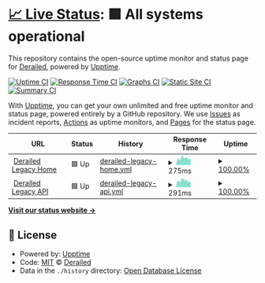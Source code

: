 # [📈 Live Status](https://deckerci.github.io/status-ci): <!--live status--> **🟩 All systems operational**

This repository contains the open-source uptime monitor and status page for [Derailed](https://derailedapp.com), powered by [Upptime](https://github.com/upptime/upptime).

[![Uptime CI](https://github.com/derailedci/status/workflows/Uptime%20CI/badge.svg)](https://github.com/derailedci/status/actions?query=workflow%3A%22Uptime+CI%22)
[![Response Time CI](https://github.com/derailedci/status/workflows/Response%20Time%20CI/badge.svg)](https://github.com/derailedci/status/actions?query=workflow%3A%22Response+Time+CI%22)
[![Graphs CI](https://github.com/derailedci/status/workflows/Graphs%20CI/badge.svg)](https://github.com/derailedci/status/actions?query=workflow%3A%22Graphs+CI%22)
[![Static Site CI](https://github.com/derailedci/status/workflows/Static%20Site%20CI/badge.svg)](https://github.com/derailedci/status/actions?query=workflow%3A%22Static+Site+CI%22)
[![Summary CI](https://github.com/derailedci/status/workflows/Summary%20CI/badge.svg)](https://github.com/derailedci/status/actions?query=workflow%3A%22Summary+CI%22)

With [Upptime](https://upptime.js.org), you can get your own unlimited and free uptime monitor and status page, powered entirely by a GitHub repository. We use [Issues](https://github.com/deckerci/status-ci/issues) as incident reports, [Actions](https://github.com/deckerci/status-ci/actions) as uptime monitors, and [Pages](https://derailedci.github.io/status) for the status page.

<!--start: status pages-->
<!-- This summary is generated by Upptime (https://github.com/upptime/upptime) -->
<!-- Do not edit this manually, your changes will be overwritten -->
<!-- prettier-ignore -->
| URL | Status | History | Response Time | Uptime |
| --- | ------ | ------- | ------------- | ------ |
| <img alt="" src="https://favicons.githubusercontent.com/derailed.one" height="13"> [Derailed Legacy Home](https://derailed.one) | 🟩 Up | [derailed-legacy-home.yml](https://github.com/derailedci/status/commits/HEAD/history/derailed-legacy-home.yml) | <details><summary><img alt="Response time graph" src="./graphs/derailed-legacy-home/response-time-week.png" height="20"> 275ms</summary><br><a href="https://itchci.github.io/status/history/derailed-legacy-home"><img alt="Response time 290" src="https://img.shields.io/endpoint?url=https%3A%2F%2Fraw.githubusercontent.com%2Fderailedci%2Fstatus%2FHEAD%2Fapi%2Fderailed-legacy-home%2Fresponse-time.json"></a><br><a href="https://itchci.github.io/status/history/derailed-legacy-home"><img alt="24-hour response time 282" src="https://img.shields.io/endpoint?url=https%3A%2F%2Fraw.githubusercontent.com%2Fderailedci%2Fstatus%2FHEAD%2Fapi%2Fderailed-legacy-home%2Fresponse-time-day.json"></a><br><a href="https://itchci.github.io/status/history/derailed-legacy-home"><img alt="7-day response time 275" src="https://img.shields.io/endpoint?url=https%3A%2F%2Fraw.githubusercontent.com%2Fderailedci%2Fstatus%2FHEAD%2Fapi%2Fderailed-legacy-home%2Fresponse-time-week.json"></a><br><a href="https://itchci.github.io/status/history/derailed-legacy-home"><img alt="30-day response time 290" src="https://img.shields.io/endpoint?url=https%3A%2F%2Fraw.githubusercontent.com%2Fderailedci%2Fstatus%2FHEAD%2Fapi%2Fderailed-legacy-home%2Fresponse-time-month.json"></a><br><a href="https://itchci.github.io/status/history/derailed-legacy-home"><img alt="1-year response time 290" src="https://img.shields.io/endpoint?url=https%3A%2F%2Fraw.githubusercontent.com%2Fderailedci%2Fstatus%2FHEAD%2Fapi%2Fderailed-legacy-home%2Fresponse-time-year.json"></a></details> | <details><summary><a href="https://itchci.github.io/status/history/derailed-legacy-home">100.00%</a></summary><a href="https://itchci.github.io/status/history/derailed-legacy-home"><img alt="All-time uptime 100.00%" src="https://img.shields.io/endpoint?url=https%3A%2F%2Fraw.githubusercontent.com%2Fderailedci%2Fstatus%2FHEAD%2Fapi%2Fderailed-legacy-home%2Fuptime.json"></a><br><a href="https://itchci.github.io/status/history/derailed-legacy-home"><img alt="24-hour uptime 100.00%" src="https://img.shields.io/endpoint?url=https%3A%2F%2Fraw.githubusercontent.com%2Fderailedci%2Fstatus%2FHEAD%2Fapi%2Fderailed-legacy-home%2Fuptime-day.json"></a><br><a href="https://itchci.github.io/status/history/derailed-legacy-home"><img alt="7-day uptime 100.00%" src="https://img.shields.io/endpoint?url=https%3A%2F%2Fraw.githubusercontent.com%2Fderailedci%2Fstatus%2FHEAD%2Fapi%2Fderailed-legacy-home%2Fuptime-week.json"></a><br><a href="https://itchci.github.io/status/history/derailed-legacy-home"><img alt="30-day uptime 100.00%" src="https://img.shields.io/endpoint?url=https%3A%2F%2Fraw.githubusercontent.com%2Fderailedci%2Fstatus%2FHEAD%2Fapi%2Fderailed-legacy-home%2Fuptime-month.json"></a><br><a href="https://itchci.github.io/status/history/derailed-legacy-home"><img alt="1-year uptime 100.00%" src="https://img.shields.io/endpoint?url=https%3A%2F%2Fraw.githubusercontent.com%2Fderailedci%2Fstatus%2FHEAD%2Fapi%2Fderailed-legacy-home%2Fuptime-year.json"></a></details>
| <img alt="" src="https://favicons.githubusercontent.com/derailed.one" height="13"> [Derailed Legacy API](https://derailed.one/api) | 🟩 Up | [derailed-legacy-api.yml](https://github.com/derailedci/status/commits/HEAD/history/derailed-legacy-api.yml) | <details><summary><img alt="Response time graph" src="./graphs/derailed-legacy-api/response-time-week.png" height="20"> 291ms</summary><br><a href="https://itchci.github.io/status/history/derailed-legacy-api"><img alt="Response time 299" src="https://img.shields.io/endpoint?url=https%3A%2F%2Fraw.githubusercontent.com%2Fderailedci%2Fstatus%2FHEAD%2Fapi%2Fderailed-legacy-api%2Fresponse-time.json"></a><br><a href="https://itchci.github.io/status/history/derailed-legacy-api"><img alt="24-hour response time 283" src="https://img.shields.io/endpoint?url=https%3A%2F%2Fraw.githubusercontent.com%2Fderailedci%2Fstatus%2FHEAD%2Fapi%2Fderailed-legacy-api%2Fresponse-time-day.json"></a><br><a href="https://itchci.github.io/status/history/derailed-legacy-api"><img alt="7-day response time 291" src="https://img.shields.io/endpoint?url=https%3A%2F%2Fraw.githubusercontent.com%2Fderailedci%2Fstatus%2FHEAD%2Fapi%2Fderailed-legacy-api%2Fresponse-time-week.json"></a><br><a href="https://itchci.github.io/status/history/derailed-legacy-api"><img alt="30-day response time 299" src="https://img.shields.io/endpoint?url=https%3A%2F%2Fraw.githubusercontent.com%2Fderailedci%2Fstatus%2FHEAD%2Fapi%2Fderailed-legacy-api%2Fresponse-time-month.json"></a><br><a href="https://itchci.github.io/status/history/derailed-legacy-api"><img alt="1-year response time 299" src="https://img.shields.io/endpoint?url=https%3A%2F%2Fraw.githubusercontent.com%2Fderailedci%2Fstatus%2FHEAD%2Fapi%2Fderailed-legacy-api%2Fresponse-time-year.json"></a></details> | <details><summary><a href="https://itchci.github.io/status/history/derailed-legacy-api">100.00%</a></summary><a href="https://itchci.github.io/status/history/derailed-legacy-api"><img alt="All-time uptime 100.00%" src="https://img.shields.io/endpoint?url=https%3A%2F%2Fraw.githubusercontent.com%2Fderailedci%2Fstatus%2FHEAD%2Fapi%2Fderailed-legacy-api%2Fuptime.json"></a><br><a href="https://itchci.github.io/status/history/derailed-legacy-api"><img alt="24-hour uptime 100.00%" src="https://img.shields.io/endpoint?url=https%3A%2F%2Fraw.githubusercontent.com%2Fderailedci%2Fstatus%2FHEAD%2Fapi%2Fderailed-legacy-api%2Fuptime-day.json"></a><br><a href="https://itchci.github.io/status/history/derailed-legacy-api"><img alt="7-day uptime 100.00%" src="https://img.shields.io/endpoint?url=https%3A%2F%2Fraw.githubusercontent.com%2Fderailedci%2Fstatus%2FHEAD%2Fapi%2Fderailed-legacy-api%2Fuptime-week.json"></a><br><a href="https://itchci.github.io/status/history/derailed-legacy-api"><img alt="30-day uptime 100.00%" src="https://img.shields.io/endpoint?url=https%3A%2F%2Fraw.githubusercontent.com%2Fderailedci%2Fstatus%2FHEAD%2Fapi%2Fderailed-legacy-api%2Fuptime-month.json"></a><br><a href="https://itchci.github.io/status/history/derailed-legacy-api"><img alt="1-year uptime 100.00%" src="https://img.shields.io/endpoint?url=https%3A%2F%2Fraw.githubusercontent.com%2Fderailedci%2Fstatus%2FHEAD%2Fapi%2Fderailed-legacy-api%2Fuptime-year.json"></a></details>

<!--end: status pages-->

[**Visit our status website →**](https://derailedci.github.io/status)

## 📄 License

- Powered by: [Upptime](https://github.com/upptime/upptime)
- Code: [MIT](./LICENSE) © [Derailed](https://derailedapp.com)
- Data in the `./history` directory: [Open Database License](https://opendatacommons.org/licenses/odbl/1-0/)
